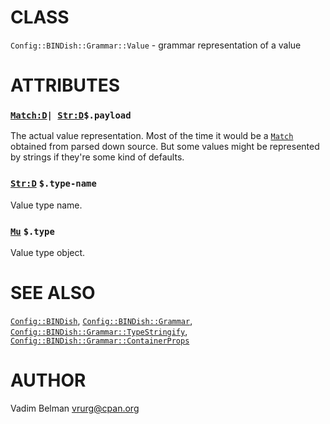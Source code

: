 CLASS
=====



`Config::BINDish::Grammar::Value` - grammar representation of a value

ATTRIBUTES
==========



### [`Match:D`](https://docs.raku.org/type/Match)`| `[`Str:D`](https://docs.raku.org/type/Str)`$.payload`

The actual value representation. Most of the time it would be a [`Match`](https://docs.raku.org/type/Match) obtained from parsed down source. But some values might be represented by strings if they're some kind of defaults.

### [`Str:D`](https://docs.raku.org/type/Str) `$.type-name`

Value type name.

### [`Mu`](https://docs.raku.org/type/Mu) `$.type`

Value type object.

SEE ALSO
========

[`Config::BINDish`](https://github.com/vrurg/raku-Config-BINDish/blob/v0.0.5/docs/md/Config/BINDish.md), [`Config::BINDish::Grammar`](https://github.com/vrurg/raku-Config-BINDish/blob/v0.0.5/docs/md/Config/BINDish/Grammar.md), [`Config::BINDish::Grammar::TypeStringify`](https://github.com/vrurg/raku-Config-BINDish/blob/v0.0.5/docs/md/Config/BINDish/Grammar/TypeStringify.md), [`Config::BINDish::Grammar::ContainerProps`](https://github.com/vrurg/raku-Config-BINDish/blob/v0.0.5/docs/md/Config/BINDish/Grammar/ContainerProps.md)

AUTHOR
======

Vadim Belman <vrurg@cpan.org>

